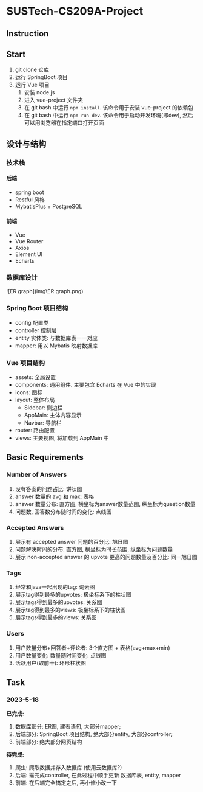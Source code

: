 # SUSTech-CS209A-Project

## Instruction



## Start

1. git clone 仓库
2. 运行 SpringBoot 项目
3. 运行 Vue 项目
   1. 安装 node.js
   2. 进入 vue-project 文件夹
   3. 在 git bash 中运行 `npm install`. 该命令用于安装 vue-project 的依赖包
   4. 在 git bash 中运行 `npm run dev`. 该命令用于启动开发环境(即dev), 然后可以用浏览器在指定端口打开页面



## 设计与结构

### 技术栈

#### 后端

+ spring boot
+ Restful 风格
+ MybatisPlus + PostgreSQL

#### 前端

+ Vue
+ Vue Router
+ Axios
+ Element UI
+ Echarts

### 数据库设计

![ER graph](img\ER graph.png)

### Spring Boot 项目结构

+ config 配置类
+ controller 控制层
+ entity 实体类: 与数据库表一一对应
+ mapper: 用以 Mybatis 映射数据库

### Vue 项目结构

+ assets: 全局设置
+ components: 通用组件. 主要包含 Echarts 在 Vue 中的实现
+ icons: 图标
+ layout: 整体布局
  + Sidebar: 侧边栏
  + AppMain: 主体内容显示
  + Navbar: 导航栏
+ router: 路由配置
+ views: 主要视图, 将加载到 AppMain 中



## Basic Requirements

### Number of Answers

1. 没有答案的问题占比: 饼状图
2. answer 数量的 avg 和 max: 表格
3. answer 数量分布: 直方图, 横坐标为answer数量范围, 纵坐标为question数量
4. 问题数, 回答数分布随时间的变化: 点线图

### Accepted Answers

1. 展示有 accepted answer 问题的百分比: 旭日图
2. 问题解决时间的分布: 直方图, 横坐标为时长范围, 纵坐标为问题数量
3. 展示 non-accepted answer 的 upvote 更高的问题数量及百分比: 同一旭日图

### Tags	

1. 经常和java一起出现的tag: 词云图
2. 展示tag得到最多的upvotes: 极坐标系下的柱状图
3. 展示tags得到最多的upvotes: 关系图
4. 展示tag得到最多的views: 极坐标系下的柱状图
5. 展示tags得到最多的views: 关系图

### Users

1. 用户数量分布+回答者+评论者: 3个直方图 + 表格(avg+max+min)
2. 用户数量变化: 数量随时间变化: 点线图
3. 活跃用户(取前十): 环形柱状图



## Task

### 2023-5-18

**已完成:**

1. 数据库部分: ER图, 建表语句, 大部分mapper;
2. 后端部分: SpringBoot 项目结构, 绝大部分entity, 大部分controller;
3. 前端部分: 绝大部分网页结构

**待完成:**

1. 爬虫: 爬取数据并存入数据库 (使用云数据库?)
2. 后端: 需完成controller, 在此过程中顺手更新 数据库表, entity, mapper
3. 前端: 在后端完全搞定之后, 再小修小改一下

